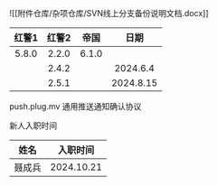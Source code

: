 
![[附件仓库/杂项仓库/SVN线上分支备份说明文档.docx]]

|  红警1  |  红警2  |  帝国   |    日期     |
| :---: | :---: | :---: | :-------: |
| 5.8.0 | 2.2.0 | 6.1.0 |           |
|       | 2.4.2 |       | 2024.6.4  |
|       | 2.5.1 |       | 2024.8.15 |
push.plug.mv 通用推送通知确认协议

新人入职时间

| 姓名  | 入职时间       |
| --- | ---------- |
| 聂成兵 | 2024.10.21 |
